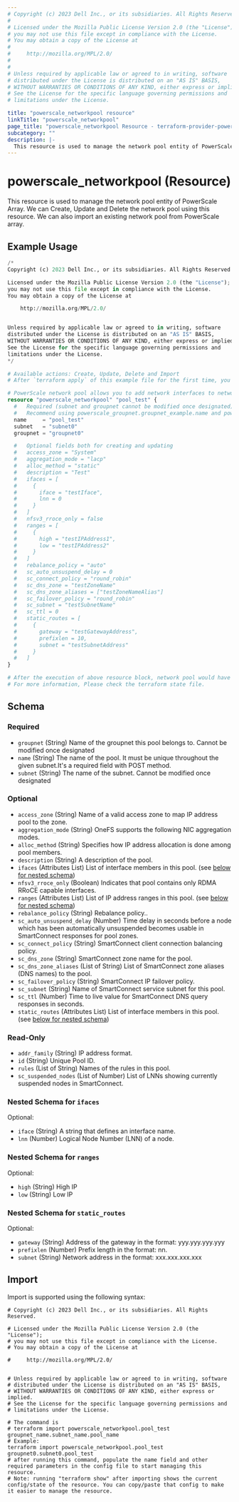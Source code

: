```yaml
---
# Copyright (c) 2023 Dell Inc., or its subsidiaries. All Rights Reserved.
#
# Licensed under the Mozilla Public License Version 2.0 (the "License");
# you may not use this file except in compliance with the License.
# You may obtain a copy of the License at
#
#     http://mozilla.org/MPL/2.0/
#
#
# Unless required by applicable law or agreed to in writing, software
# distributed under the License is distributed on an "AS IS" BASIS,
# WITHOUT WARRANTIES OR CONDITIONS OF ANY KIND, either express or implied.
# See the License for the specific language governing permissions and
# limitations under the License.

title: "powerscale_networkpool resource"
linkTitle: "powerscale_networkpool"
page_title: "powerscale_networkpool Resource - terraform-provider-powerscale"
subcategory: ""
description: |-
  This resource is used to manage the network pool entity of PowerScale Array. We can Create, Update and Delete the network pool using this resource. We can also import an existing network pool from PowerScale array.
---
```


# powerscale_networkpool (Resource)

This resource is used to manage the network pool entity of PowerScale Array. We can Create, Update and Delete the network pool using this resource. We can also import an existing network pool from PowerScale array.


## Example Usage

```terraform
/*
Copyright (c) 2023 Dell Inc., or its subsidiaries. All Rights Reserved.

Licensed under the Mozilla Public License Version 2.0 (the "License");
you may not use this file except in compliance with the License.
You may obtain a copy of the License at

    http://mozilla.org/MPL/2.0/


Unless required by applicable law or agreed to in writing, software
distributed under the License is distributed on an "AS IS" BASIS,
WITHOUT WARRANTIES OR CONDITIONS OF ANY KIND, either express or implied.
See the License for the specific language governing permissions and
limitations under the License.
*/

# Available actions: Create, Update, Delete and Import
# After `terraform apply` of this example file for the first time, you will create a network pool on the PowerScale

# PowerScale network pool allows you to add network interfaces to network pools to associate address ranges with a node or a group of nodes.
resource "powerscale_networkpool" "pool_test" {
  #   Required (subnet and groupnet cannot be modified once designated)
  #   Recommend using powerscale_groupnet.groupnet_example.name and powerscale_subnet.subnet_example.name to manage network pool together with groupnet and subnet
  name     = "pool_test"
  subnet   = "subnet0"
  groupnet = "groupnet0"

  #   Optional fields both for creating and updating
  #   access_zone = "System"
  #   aggregation_mode = "lacp"
  #   alloc_method = "static"
  #   description = "Test"
  #   ifaces = [
  #     {
  #       iface = "testIface",
  #       lnn = 0
  #     }
  #   ]
  #   nfsv3_rroce_only = false
  #   ranges = [
  #     {
  #       high = "testIPAddress1",
  #       low = "testIPAddress2"
  #     }
  #   ]
  #   rebalance_policy = "auto"
  #   sc_auto_unsuspend_delay = 0
  #   sc_connect_policy = "round_robin"
  #   sc_dns_zone = "testZoneName"
  #   sc_dns_zone_aliases = ["testZoneNameAlias"]
  #   sc_failover_policy = "round_robin"
  #   sc_subnet = "testSubnetName"
  #   sc_ttl = 0
  #   static_routes = [
  #     {
  #       gateway = "testGatewayAddress",
  #       prefixlen = 10,
  #       subnet = "testSubnetAddress"
  #     }
  #   ]
}

# After the execution of above resource block, network pool would have been created on the PowerScale array.
# For more information, Please check the terraform state file.
```

<!-- schema generated by tfplugindocs -->
## Schema

### Required

- `groupnet` (String) Name of the groupnet this pool belongs to. Cannot be modified once designated
- `name` (String) The name of the pool. It must be unique throughout the given subnet.It's a required field with POST method.
- `subnet` (String) The name of the subnet. Cannot be modified once designated

### Optional

- `access_zone` (String) Name of a valid access zone to map IP address pool to the zone.
- `aggregation_mode` (String) OneFS supports the following NIC aggregation modes.
- `alloc_method` (String) Specifies how IP address allocation is done among pool members.
- `description` (String) A description of the pool.
- `ifaces` (Attributes List) List of interface members in this pool. (see [below for nested schema](#nestedatt--ifaces))
- `nfsv3_rroce_only` (Boolean) Indicates that pool contains only RDMA RRoCE capable interfaces.
- `ranges` (Attributes List) List of IP address ranges in this pool. (see [below for nested schema](#nestedatt--ranges))
- `rebalance_policy` (String) Rebalance policy..
- `sc_auto_unsuspend_delay` (Number) Time delay in seconds before a node which has been automatically unsuspended becomes usable in SmartConnect responses for pool zones.
- `sc_connect_policy` (String) SmartConnect client connection balancing policy.
- `sc_dns_zone` (String) SmartConnect zone name for the pool.
- `sc_dns_zone_aliases` (List of String) List of SmartConnect zone aliases (DNS names) to the pool.
- `sc_failover_policy` (String) SmartConnect IP failover policy.
- `sc_subnet` (String) Name of SmartConnect service subnet for this pool.
- `sc_ttl` (Number) Time to live value for SmartConnect DNS query responses in seconds.
- `static_routes` (Attributes List) List of interface members in this pool. (see [below for nested schema](#nestedatt--static_routes))

### Read-Only

- `addr_family` (String) IP address format.
- `id` (String) Unique Pool ID.
- `rules` (List of String) Names of the rules in this pool.
- `sc_suspended_nodes` (List of Number) List of LNNs showing currently suspended nodes in SmartConnect.

<a id="nestedatt--ifaces"></a>
### Nested Schema for `ifaces`

Optional:

- `iface` (String) A string that defines an interface name.
- `lnn` (Number) Logical Node Number (LNN) of a node.


<a id="nestedatt--ranges"></a>
### Nested Schema for `ranges`

Optional:

- `high` (String) High IP
- `low` (String) Low IP


<a id="nestedatt--static_routes"></a>
### Nested Schema for `static_routes`

Optional:

- `gateway` (String) Address of the gateway in the format: yyy.yyy.yyy.yyy
- `prefixlen` (Number) Prefix length in the format: nn.
- `subnet` (String) Network address in the format: xxx.xxx.xxx.xxx

## Import

Import is supported using the following syntax:

```shell
# Copyright (c) 2023 Dell Inc., or its subsidiaries. All Rights Reserved.

# Licensed under the Mozilla Public License Version 2.0 (the "License");
# you may not use this file except in compliance with the License.
# You may obtain a copy of the License at

#     http://mozilla.org/MPL/2.0/


# Unless required by applicable law or agreed to in writing, software
# distributed under the License is distributed on an "AS IS" BASIS,
# WITHOUT WARRANTIES OR CONDITIONS OF ANY KIND, either express or implied.
# See the License for the specific language governing permissions and
# limitations under the License.

# The command is
# terraform import powerscale_networkpool.pool_test groupnet_name.subnet_name.pool_name
# Example:
terraform import powerscale_networkpool.pool_test groupnet0.subnet0.pool_test
# after running this command, populate the name field and other required parameters in the config file to start managing this resource.
# Note: running "terraform show" after importing shows the current config/state of the resource. You can copy/paste that config to make it easier to manage the resource.
```